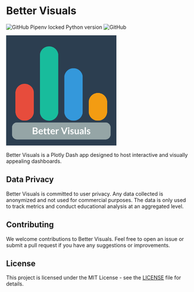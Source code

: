 # Better Visuals
![GitHub Pipenv locked Python version](https://img.shields.io/github/pipenv/locked/python-version/DoubleGremlin181/Better-Visuals)
![GitHub](https://img.shields.io/github/license/DoubleGremlin181/Better-Visuals?logo=MIT)

<img src="assets/logo.png" alt="Better Visuals Logo" width="300px">

Better Visuals is a Plotly Dash app designed to host interactive and visually appealing dashboards.

## Data Privacy
Better Visuals is committed to user privacy. Any data collected is anonymized and not used for commercial purposes. The data is only used to track metrics and conduct educational analysis at an aggregated level.

## Contributing
We welcome contributions to Better Visuals. Feel free to open an issue or submit a pull request if you have any suggestions or improvements.

## License

This project is licensed under the MIT License - see the [LICENSE](LICENSE) file for details.
